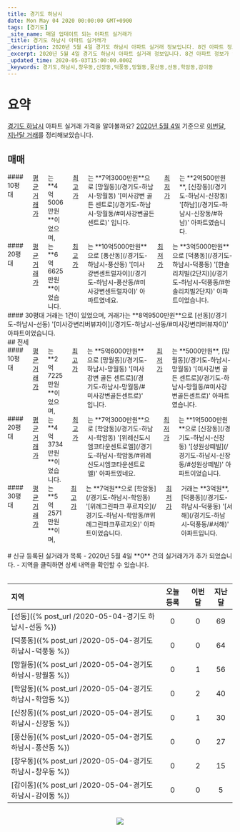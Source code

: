 ```yaml
---
title: 경기도 하남시
date: Mon May 04 2020 00:00:00 GMT+0900
tags: [경기도]
_site_name: 매일 업데이트 되는 아파트 실거래가
_title: 경기도 하남시 아파트 실거래가
_description: 2020년 5월 4일 경기도 하남시 아파트 실거래 정보입니다. 8건 아파트 정보가 있습니다.
_excerpt: 2020년 5월 4일 경기도 하남시 아파트 실거래 정보입니다. 8건 아파트 정보가 있습니다.
_updated_time: 2020-05-03T15:00:00.000Z
_keywords: 경기도,하남시,창우동,신장동,덕풍동,망월동,풍산동,선동,학암동,감이동
---
```



# 요약
<ins>경기도 하남시</ins> 아파트 실거래 가격을 알아볼까요? <ins>2020년 5월 4일</ins> 기준으로 <ins>이번달, 지난달 거래</ins>를 정리해보았습니다.

## 매매
<div class="container">
<div class="six columns" markdown="1">
#### 10평대
<ins>평균 거래가</ins>는 **4억5006만원**이었으며, <ins>최고가</ins>는 **7억3000만원**으로 [망월동](/경기도-하남시-망월동) '[미사강변 골든 센트로](/경기도-하남시-망월동/#미사강변골든센트로)' 입니다. <ins>최저가</ins>는 **2억500만원**, [신장동](/경기도-하남시-신장동) '[하남](/경기도-하남시-신장동/#하남)' 아파트였습니다.
</div>
<div class="six columns" markdown="1">
#### 20평대
<ins>평균 거래가</ins>는 **6억6625만원**이었습니다. <ins>최고가</ins>는 **10억5000만원**으로 [풍산동](/경기도-하남시-풍산동) '[미사강변센트럴자이](/경기도-하남시-풍산동/#미사강변센트럴자이)' 아파트였네요. <ins>최저가</ins>는 **3억5000만원**으로 [덕풍동](/경기도-하남시-덕풍동) '[한솔리치빌(2단지)](/경기도-하남시-덕풍동/#한솔리치빌2단지)' 아파트이었습니다.
</div>
</div>
<div class="container">
<div class="twelve columns" markdown="1">
#### 30평대
거래는 1건이 있었으며, 거래가는 **8억9500만원**으로 [선동](/경기도-하남시-선동) '[미사강변리버뷰자이](/경기도-하남시-선동/#미사강변리버뷰자이)' 아파트이었습니다.
</div>
</div>
## 전세
<div class="container">
<div class="six columns" markdown="1">
#### 10평대
<ins>평균 거래가</ins>는 **2억7225만원**이었으며, <ins>최고가</ins>는 **5억6000만원**으로 [망월동](/경기도-하남시-망월동) '[미사강변 골든 센트로](/경기도-하남시-망월동/#미사강변골든센트로)' 입니다. <ins>최저가</ins>는 **5000만원**, [망월동](/경기도-하남시-망월동) '[미사강변 골든 센트로](/경기도-하남시-망월동/#미사강변골든센트로)' 아파트였습니다.
</div>
<div class="six columns" markdown="1">
#### 20평대
<ins>평균 거래가</ins>는 **4억3734만원**이었습니다. <ins>최고가</ins>는 **7억3000만원**으로 [학암동](/경기도-하남시-학암동) '[위례신도시엠코타운센트로엘](/경기도-하남시-학암동/#위례신도시엠코타운센트로엘)' 아파트였네요. <ins>최저가</ins>는 **1억5000만원**으로 [신장동](/경기도-하남시-신장동) '[성원상떼빌](/경기도-하남시-신장동/#성원상떼빌)' 아파트이었습니다.
</div>
</div>
<div class="container">
<div class="twelve columns" markdown="1">
#### 30평대
<ins>평균 거래가</ins>는 **5억2571만원**이며, <ins>최고가</ins>는 **7억원**으로 [학암동](/경기도-하남시-학암동) '[위례그린파크 푸르지오](/경기도-하남시-학암동/#위례그린파크푸르지오)' 아파트이었습니다. <ins>최저가</ins> 거래는 **3억원**, [덕풍동](/경기도-하남시-덕풍동) '[서해](/경기도-하남시-덕풍동/#서해)' 아파트입니다.
</div>
</div>


<br>
# 신규 등록된 실거래가 목록
- 2020년 5월 4일 **0** 건의 실거래가가 추가 되었습니다.
- 지역을 클릭하면 상세 내역을 확인할 수 있습니다.
<br><br>

| 지역 | 오늘 등록 | 이번달 | 지난달 |
|:---|:---:|:---:|:---:|
| [선동]({% post_url /2020-05-04-경기도 하남시-선동 %}) | 0 | 0 | 69|
| [덕풍동]({% post_url /2020-05-04-경기도 하남시-덕풍동 %}) | 0 | 0 | 64|
| [망월동]({% post_url /2020-05-04-경기도 하남시-망월동 %}) | 0 | 1 | 56|
| [학암동]({% post_url /2020-05-04-경기도 하남시-학암동 %}) | 0 | 2 | 40|
| [신장동]({% post_url /2020-05-04-경기도 하남시-신장동 %}) | 0 | 1 | 30|
| [풍산동]({% post_url /2020-05-04-경기도 하남시-풍산동 %}) | 0 | 0 | 27|
| [창우동]({% post_url /2020-05-04-경기도 하남시-창우동 %}) | 0 | 2 | 15|
| [감이동]({% post_url /2020-05-04-경기도 하남시-감이동 %}) | 0 | 0 | 5|

<p align="center"><br><img src="https://via.placeholder.com/700x120"><br></p>
